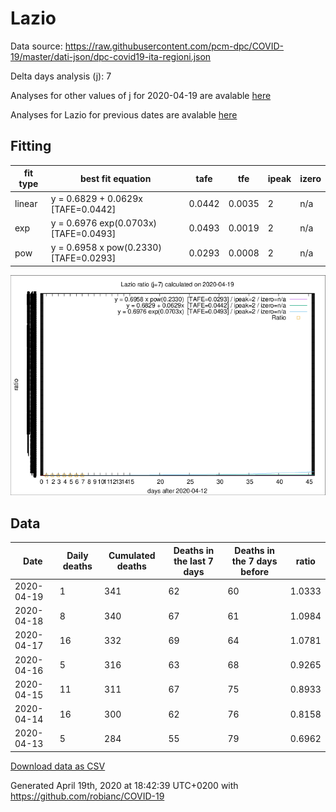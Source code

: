 # Lazio

Data source: https://raw.githubusercontent.com/pcm-dpc/COVID-19/master/dati-json/dpc-covid19-ita-regioni.json

Delta days analysis (j): 7

Analyses for other values of j for 2020-04-19 are avalable [here](../2020-04-19/README.md)

Analyses for Lazio for previous dates are avalable [here](../README.md)

## Fitting 
|fit type|best fit equation|tafe|tfe|ipeak|izero|
|-------|-----|--------|------|---|---|
|linear|y = 0.6829 + 0.0629x  [TAFE=0.0442]|0.0442|0.0035|2|n/a|
|exp|y = 0.6976 exp(0.0703x)  [TAFE=0.0493]|0.0493|0.0019|2|n/a|
|pow|y = 0.6958 x pow(0.2330)  [TAFE=0.0293]|0.0293|0.0008|2|n/a|

![Plot](COVID-19_lazio_j7_2020-04-19.png)

## Data
|Date|Daily deaths|Cumulated deaths|Deaths in the last 7 days|Deaths in the 7 days before|ratio|
|----|----------|-----------|-------|--------------------|-----|
|2020-04-19|1|341|62|60|1.0333|
|2020-04-18|8|340|67|61|1.0984|
|2020-04-17|16|332|69|64|1.0781|
|2020-04-16|5|316|63|68|0.9265|
|2020-04-15|11|311|67|75|0.8933|
|2020-04-14|16|300|62|76|0.8158|
|2020-04-13|5|284|55|79|0.6962|

[Download data as CSV](COVID-19_lazio_j7_2020-04-19.csv)

Generated April 19th, 2020 at 18:42:39 UTC+0200 with https://github.com/robianc/COVID-19
